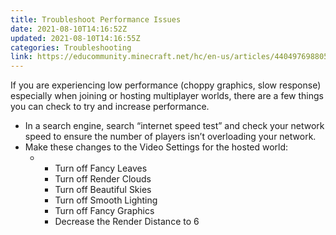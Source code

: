 ```yaml
---
title: Troubleshoot Performance Issues
date: 2021-08-10T14:16:52Z
updated: 2021-08-10T14:16:55Z
categories: Troubleshooting
link: https://educommunity.minecraft.net/hc/en-us/articles/4404976988052-Troubleshoot-Performance-Issues
---
```


If you are experiencing low performance (choppy graphics, slow response) especially when joining or hosting multiplayer worlds, there are a few things you can check to try and increase performance.

- In a search engine, search “internet speed test” and check your network speed to ensure the number of players isn’t overloading your network.
- Make these changes to the Video Settings for the hosted world:
  - - Turn off Fancy Leaves
    - Turn off Render Clouds
    - Turn off Beautiful Skies
    - Turn off Smooth Lighting
    - Turn off Fancy Graphics
    - Decrease the Render Distance to 6
